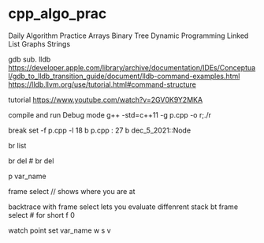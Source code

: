 # cpp_algo_prac

Daily Algorithm Practice
Arrays
Binary Tree
Dynamic Programming
Linked List
Graphs
Strings

gdb sub. lldb
https://developer.apple.com/library/archive/documentation/IDEs/Conceptual/gdb_to_lldb_transition_guide/document/lldb-command-examples.html
https://lldb.llvm.org/use/tutorial.html#command-structure

tutorial
https://www.youtube.com/watch?v=2GV0K9Y2MKA

compile and run
Debug mode
g++ -std=c++11 -g p.cpp -o r;./r

break set -f p.cpp -l 18
b p.cpp : 27
b dec_5_2021::Node

br list

br del #
br del

p var_name 


frame select // shows where you are at

backtrace with frame select lets you evaluate diffenrent stack
bt
frame select # for short f 0

watch point set var_name
w s v
